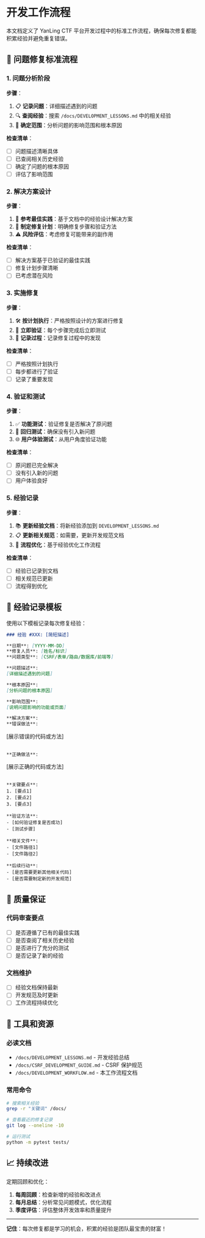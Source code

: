 # 开发工作流程

本文档定义了 YanLing CTF 平台开发过程中的标准工作流程，确保每次修复都能积累经验并避免重复错误。

## 🔄 问题修复标准流程

### 1. 问题分析阶段

**步骤**：
1. 📋 **记录问题**：详细描述遇到的问题
2. 🔍 **查阅经验**：搜索 `/docs/DEVELOPMENT_LESSONS.md` 中的相关经验
3. 🎯 **确定范围**：分析问题的影响范围和根本原因

**检查清单**：
- [ ] 问题描述清晰具体
- [ ] 已查阅相关历史经验
- [ ] 确定了问题的根本原因
- [ ] 评估了影响范围

### 2. 解决方案设计

**步骤**：
1. 📖 **参考最佳实践**：基于文档中的经验设计解决方案
2. 🔧 **制定修复计划**：明确修复步骤和验证方法
3. ⚠️ **风险评估**：考虑修复可能带来的副作用

**检查清单**：
- [ ] 解决方案基于已验证的最佳实践
- [ ] 修复计划步骤清晰
- [ ] 已考虑潜在风险

### 3. 实施修复

**步骤**：
1. 🛠️ **按计划执行**：严格按照设计的方案进行修复
2. 🧪 **立即验证**：每个步骤完成后立即测试
3. 📝 **记录过程**：记录修复过程中的发现

**检查清单**：
- [ ] 严格按照计划执行
- [ ] 每步都进行了验证
- [ ] 记录了重要发现

### 4. 验证和测试

**步骤**：
1. ✅ **功能测试**：验证修复是否解决了原问题
2. 🔄 **回归测试**：确保没有引入新问题
3. 🌐 **用户体验测试**：从用户角度验证功能

**检查清单**：
- [ ] 原问题已完全解决
- [ ] 没有引入新的问题
- [ ] 用户体验良好

### 5. 经验记录

**步骤**：
1. 📚 **更新经验文档**：将新经验添加到 `DEVELOPMENT_LESSONS.md`
2. 📋 **更新相关规范**：如需要，更新开发规范文档
3. 🔄 **流程优化**：基于经验优化工作流程

**检查清单**：
- [ ] 经验已记录到文档
- [ ] 相关规范已更新
- [ ] 流程得到优化

## 📝 经验记录模板

使用以下模板记录每次修复经验：

```markdown
### 经验 #XXX: [简短描述]

**日期**: [YYYY-MM-DD]  
**修复人员**: [姓名/标识]  
**问题类型**: [CSRF/表单/路由/数据库/前端等]

**问题描述**: 
[详细描述遇到的问题]

**根本原因**: 
[分析问题的根本原因]

**影响范围**: 
[说明问题影响的功能或页面]

**解决方案**:
**错误做法**:
```
[展示错误的代码或方法]
```

**正确做法**:
```
[展示正确的代码或方法]
```

**关键要点**:
1. [要点1]
2. [要点2]
3. [要点3]

**验证方法**:
- [如何验证修复是否成功]
- [测试步骤]

**相关文件**:
- [文件路径1]
- [文件路径2]

**后续行动**:
- [是否需要更新其他相关代码]
- [是否需要制定新的开发规范]
```

## 🎯 质量保证

### 代码审查要点
- [ ] 是否遵循了已有的最佳实践
- [ ] 是否查阅了相关历史经验
- [ ] 是否进行了充分的测试
- [ ] 是否记录了新的经验

### 文档维护
- [ ] 经验文档保持最新
- [ ] 开发规范及时更新
- [ ] 工作流程持续优化

## 🔧 工具和资源

### 必读文档
- `/docs/DEVELOPMENT_LESSONS.md` - 开发经验总结
- `/docs/CSRF_DEVELOPMENT_GUIDE.md` - CSRF 保护规范
- `/docs/DEVELOPMENT_WORKFLOW.md` - 本工作流程文档

### 常用命令
```bash
# 搜索相关经验
grep -r "关键词" /docs/

# 查看最近的修复记录
git log --oneline -10

# 运行测试
python -m pytest tests/
```

## 📈 持续改进

定期回顾和优化：
1. **每周回顾**：检查新增的经验和改进点
2. **每月总结**：分析常见问题模式，优化流程
3. **季度评估**：评估整体开发效率和质量提升

---

**记住**：每次修复都是学习的机会，积累的经验是团队最宝贵的财富！